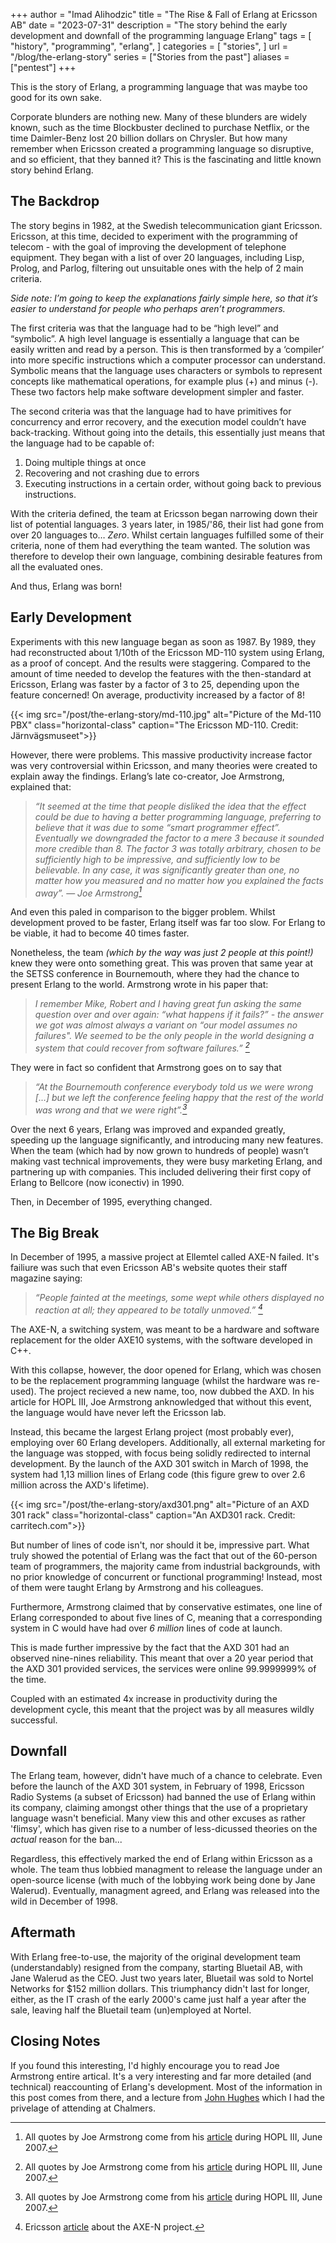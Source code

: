 +++
author = "Imad Alihodzic"
title = "The Rise & Fall of Erlang at Ericsson AB"
date = "2023-07-31"
description = "The story behind the early development and downfall of the programming language Erlang"
tags = [
    "history",
    "programming",
    "erlang",
]
categories = [
    "stories",
]
url = "/blog/the-erlang-story"
series = ["Stories from the past"]
aliases = ["pentest"]
+++

This is the story of Erlang, a programming language that was maybe too good for its own sake.

<!--more-->

Corporate blunders are nothing new. Many of these blunders are widely known, such as the time Blockbuster declined to purchase Netflix, or the time Daimler-Benz lost 20 billion dollars on Chrysler. But how many remember when Ericsson created a programming language so disruptive, and so efficient, that they banned it? This is the fascinating and little known story behind Erlang.

## The Backdrop

The story begins in 1982, at the Swedish telecommunication giant Ericsson. Ericsson, at this time, decided to experiment with the programming of telecom - with the goal of improving the development of telephone equipment.
They began with a list of over 20 languages, including Lisp, Prolog, and Parlog, filtering out unsuitable ones with the help of 2 main criteria.

_Side note: I’m going to keep the explanations fairly simple here, so that it’s easier to understand for people who perhaps aren’t programmers._

The first criteria was that the language had to be “high level” and “symbolic”. A high level language is essentially a language that can be easily written and read by a person. This is then transformed by a ‘compiler’ into more specific instructions which a computer processor can understand. Symbolic means that the language uses characters or symbols to represent concepts like mathematical operations, for example plus (+) and minus (-). These two factors help make software development simpler and faster.

The second criteria was that the language had to have primitives for concurrency and error recovery, and the execution model couldn’t have back-tracking. Without going into the details, this essentially just means that the language had to be capable of:

1. Doing multiple things at once
2. Recovering and not crashing due to errors
3. Executing instructions in a certain order, without going back to previous instructions.

With the criteria defined, the team at Ericsson began narrowing down their list of potential languages. 3 years later, in 1985/'86, their list had gone from over 20 languages to… _Zero_. Whilst certain languages fulfilled some of their criteria, none of them had everything the team wanted. The solution was therefore to develop their own language, combining desirable features from all the evaluated ones.

And thus, Erlang was born!

## Early Development

Experiments with this new language began as soon as 1987. By 1989, they had reconstructed about 1/10th of the Ericsson MD-110 system using Erlang, as a proof of concept. And the results were staggering. Compared to the amount of time needed to develop the features with the then-standard at Ericsson, Erlang was faster by a factor of 3 to 25, depending upon the feature concerned! On average, productivity increased by a factor of 8!

{{< img src="/post/the-erlang-story/md-110.jpg" alt="Picture of the Md-110 PBX" class="horizontal-class" caption="The Ericsson MD-110. Credit: Järnvägsmuseet">}}

However, there were problems. This massive productivity increase factor was very controversial within Ericsson, and many theories were created to explain away the findings. Erlang’s late co-creator, Joe Armstrong, explained that:

> _“It seemed at the time that people disliked the idea that the effect could be due to having a better programming language, preferring to believe that it was due to some “smart programmer effect”. Eventually we downgraded the factor to a mere 3 because it sounded more credible than 8. The factor 3 was totally arbitrary, chosen to be sufficiently high to be impressive, and sufficiently low to be believable. In any case, it was significantly greater than one, no matter how you measured and no matter how you explained the facts away”._
> — <cite>Joe Armstrong[^1]</cite>

> [^1]: All quotes by Joe Armstrong come from his [article](https://dl.acm.org/doi/10.1145/1238844.1238850) during HOPL III, June 2007.

And even this paled in comparison to the bigger problem. Whilst development proved to be faster, Erlang itself was far too slow. For Erlang to be viable, it had to become 40 times faster.

Nonetheless, the team _(which by the way was just 2 people at this point!)_ knew they were onto something great. This was proven that same year at the SETSS conference in Bournemouth, where they had the chance to present Erlang to the world. Armstrong wrote in his paper that:

> _I remember Mike, Robert and I having great fun asking the same question over and over again: “what happens if it fails?” - the answer we got was almost always a variant on “our model assumes no failures". We seemed to be the only people in the world designing a system that could recover from software failures.”_ <cite>[^1]</cite>

They were in fact so confident that Armstrong goes on to say that

> _“At the Bournemouth conference everybody told us we were wrong […] but we left the conference feeling happy that the rest of the world was wrong and that we were right”._<cite>[^1]</cite>

Over the next 6 years, Erlang was improved and expanded greatly, speeding up the language significantly, and introducing many new features. When the team (which had by now grown to hundreds of people) wasn’t making vast technical improvements, they were busy marketing Erlang, and partnering up with companies. This included delivering their first copy of Erlang to Bellcore (now iconectiv) in 1990.

Then, in December of 1995, everything changed.

## The Big Break

In December of 1995, a massive project at Ellemtel called AXE-N failed. It's failiure was such that even Ericsson AB's website quotes their staff magazine saying: 
> _“People fainted at the meetings, some wept while others displayed no reaction at all; they appeared to be totally unmoved.”_ <cite>[^2]</cite>

> [^2]: Ericsson [article](https://www.ericsson.com/en/about-us/history/changing-the-world/big-bang/axe-n) about the AXE-N project.

The AXE-N, a switching system, was meant to be a hardware and software replacement for the older AXE10 systems, with the software developed in C++.

With this collapse, however, the door opened for Erlang, which was chosen to be the replacement programming language (whilst the hardware was re-used). The project recieved a new name, too, now dubbed the AXD. In his article for HOPL III, Joe Armstrong anknowledged that without this event, the language would have never left the Ericsson lab. 

Instead, this became the largest Erlang project (most probably ever), employing over 60 Erlang developers. Additionally, all external marketing for the language was stopped, with focus being solidly redirected to internal development. By the launch of the AXD 301 switch in March of 1998, the system had 1,13 million lines of Erlang code (this figure grew to over 2.6 million across the AXD's lifetime). 

{{< img src="/post/the-erlang-story/axd301.png" alt="Picture of an AXD 301 rack" class="horizontal-class" caption="An AXD301 rack. Credit: carritech.com">}}

But number of lines of code isn't, nor should it be, impressive part. What truly showed the potential of Erlang was the fact that out of the 60-person team of programmers, the majority came from industrial backgrounds, with no prior knowledge of concurrent or functional programming! Instead, most of them were taught Erlang by Armstrong and his colleagues. 

Furthermore, Armstrong claimed that by conservative estimates, one line of Erlang corresponded to about five lines of C, meaning that a corresponding system in C would have had over _6 million_ lines of code at launch. 

This is made further impressive by the fact that the AXD 301 had an observed nine-nines reliability. This meant that over a 20 year period that the AXD 301 provided services, the services were online 99.9999999% of the time.

Coupled with an estimated 4x increase in productivity during the development cycle, this meant that the project was by all measures wildly successful.

## Downfall

The Erlang team, however, didn't have much of a chance to celebrate. Even before the launch of the AXD 301 system, in February of 1998, Ericsson Radio Systems (a subset of Ericsson) had banned the use of Erlang within its company, claiming amongst other things that the use of a proprietary language wasn't beneficial. Many view this and other excuses as rather 'flimsy', which has given rise to a number of less-dicussed theories on the _actual_ reason for the ban...

Regardless, this effectively marked the end of Erlang within Ericsson as a whole. The team thus lobbied managment to release the language under an open-source license (with much of the lobbying work being done by Jane Walerud). Eventually, managment agreed, and Erlang was released into the wild in December of 1998.

## Aftermath

With Erlang free-to-use, the majority of the original development team (understandably) resigned from the company, starting Bluetail AB, with Jane Walerud as the CEO. Just two years later, Bluetail was sold to Nortel Networks for $152 million dollars. This triumphancy didn't last for longer, either, as the IT crash of the early 2000's came just half a year after the sale, leaving half the Bluetail team (un)employed at Nortel. 

## Closing Notes

If you found this interesting, I'd highly encourage you to read Joe Armstrong entire artical. It's a very interesting and far more detailed (and technical) reaccounting of Erlang's development. Most of the information in this post comes from there, and a lecture from [John Hughes](https://en.wikipedia.org/wiki/John_Hughes_(computer_scientist)) which I had the privelage of attending at Chalmers.